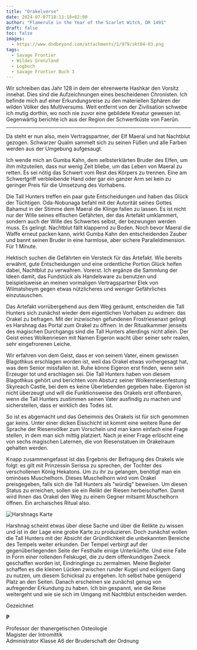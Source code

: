 ```yaml
---
title: "Orakelverse"
date: 2024-07-07T18:13:18+02:00
author: "Flamerule in the Year of the Scarlet Witch, DR 1491"
draft: false
toc: false
images:
  - https://www.dndbeyond.com/attachments/1/979/skt04-03.png
tags: 
  - Savage Frontier
  - Wildes Grenzland
  - Logbuch
  - Savage Frontier Buch 3
---
```


Wir schreiben das Jahr 128 in dem der ehrenwerte Hashkar den Vorsitz innehat. Dies sind die Aufzeichnungen eines bescheidenen Chronisten. Ich befinde mich auf einer Erkundungsreise zu den materiellen Sphären der wilden Völker des Multiversums. Weit entfernt von der Zivilisation schwebe ich mutig dorthin, wo noch nie zuvor eine gebildete Kreatur gewesen ist. Gegenwärtig berichte ich aus der Region der Schwertküste von Faerûn.
 
---
 
Da steht er nun also, mein Vertragspartner, der Elf Maeral und hat Nachtblut gezogen. Schwarzer Qualm sammelt sich zu seinen Füßen und alle Farben werden aus der Umgebung aufgesaugt.
 
Ich wende mich an Gumba Kahn, dem selbsterklärten Bruder des Elfen, um ihm mitzuteilen, dass nur wenig Zeit bliebe, um das Leben von Maeral zu retten. Es sei nötig das Schwert vom Rest des Körpers zu trennen. Eine am Schwertgriff verbleibende Hand oder gar ein ganzer Arm sei kein zu geringer Preis für die Umsetzung des Vorhabens.
 
Die Tall Hunters treffen ein paar gute Entscheidungen und haben das Glück der Tüchtigen. Oda-Nobunaga befahl mit der Autorität seines Gottes Bahamut in der Stimme dem Maeral die Klinge fallen zu lassen. Es ist nicht nur der Wille seines elfischen Gefährten, der das Artefakt umklammert, sondern auch der Wille des Schwertes selbst, der bezwungen werden muss. Es gelingt. Nachtblut fällt klappernd zu Boden. Noch bevor Maeral die Waffe erneut packen kann, wirkt Gumba Kahn den entscheidenden Zauber und bannt seinen Bruder in eine harmlose, aber sichere Paralleldimension. Für 1 Minute.
 
Hektisch suchen die Gefährten ein Versteck für das Artefakt. Wie bereits erwähnt, gute Entscheidungen und eine ordentliche Portion Glück helfen dabei, Nachtblut zu verwahren. Vorerst. Ich ergänze die Sammlung der Ideen damit, das Fundstück als Handelsware zu benutzen und beispielsweise an meinen vormaligen Vertragspartner Elek von Wilmatsheym gegen etwas nützlicheres und weniger Gefährliches einzutauschen.
 
Das Artefakt vorrübergehend aus dem Weg geräumt, entscheiden die Tall Hunters sich zunächst wieder dem eigentlichen Vorhaben zu widmen: das Orakel zu befragen. Mit der inzwischen gefundenen Frostriesenaxt gelingt es Harshnag das Portal zum Orakel zu öffnen. In der Ritualkammer jenseits des magischen Durchgangs sind die Tall Hunters allerdings nicht allein. Der Geist eines Wolkenriesen mit Namen Eigeron wacht über seiner sehr realen, sehr eingefrorenen Leiche.
 
Wir erfahren von dem Geist, dass er von seinem Vater, einem gewissen Blagothkus erschlagen worden ist, weil das Orakel etwas vorhergesagt hat, was dem Senior missfallen ist. Ruhe könne Eigeron erst finden, wenn sein Erzeuger tot und erschlagen sei. Die Tall Hunters haben von diesem Blagothkus gehört und berichten vom Absturz seiner Wolkenriesenfestung Skyreach Castle, bei dem es keine Überlebenden gegeben habe. Eigeron ist nicht überzeugt und will die Funktionsweise des Orakels erst offenbaren, wenn die Tall Hunters zustimmen seinen Vater ausfindig zu machen und sicherstellen, dass er wirklich des Todes ist.
 
So ist es abgemacht und das Geheimnis des Orakels ist für sich genommen gar keins. Unter einer dicken Eisschicht ist kommt eine weitere Rune der Sprache der Riesenvölker zum Vorschein und man kann einfach eine Frage stellen, in dem man sich mittig platziert. Nach je einer Frage erlöscht eine von sechs magischen Laternen, die von Riesenstatuen im Orakelraum gehalten werden.
 
Knapp zusammengefasst ist das Ergebnis der Befragung des Orakels wie folgt:  es gilt mit Prinzessin Serissa zu sprechen, der Tochter des verschollenen König Hekatons. Um zu ihr zu gelangen, benötigt man ein ominöses Muschelhorn. Dieses Muschelhorn wird vom Orakel preisgegeben, falls sich die Tall Hunters als "würdig" beweisen. Um diesen Status zu erreichen, sollen sie ein Relikt der Riesen herbeischaffen. Damit wird ihnen das Orakel den Weg zu einem Gegner mitsamt Muschelhorn öffnen. Ein archaisches Ritual also.

![Harshnags Karte](https://www.dndbeyond.com/attachments/1/982/skt04-harshnagsmap.png)

Harshnag scheint etwas über diese Sache und über die Relikte zu wissen und ist in der Lage eine grobe Karte zu produzieren. Doch zunächst wollen die Tall Hunters mit der Absicht der Gründlichkeit die unbekannten Bereiche des Tempels weiter erkunden. Der Tempel verbirgt auf der gegenüberliegenden Seite der Festhalle einige Unterkünfte. Und eine Falle in Form einer rollenden Felskugel, die zu dem offenkundigen Zweck geschaffen worden ist, Eindringlinge zu zermalmen. Meine Begleiter schaffen es die kleinen Lücken zwischen runder Kugel und eckigem Gang zu nutzen, um diesem Schicksal zu entgehen. Ich selbst habe genügend Platz an den Seiten. Danach erscheinen sie zunächst genug von aufregender Erkundung zu haben. Ich bin gespannt, wie die Reise weitergeht und wie sie sich im Umgang mit Nachtblut entscheiden werden.

Gezeichnet  

**P**  

Professor der thanergetischen Osteologie  
Magister der Intromittik  
Administrator Klasse A6 der Bruderschaft der Ordnung  
